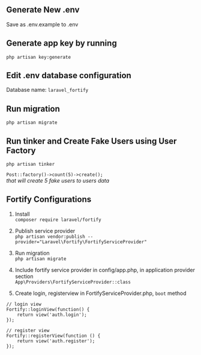 ## Generate New .env
Save as .env.example to .env

## Generate app key by running
`php artisan key:generate`

## Edit .env database configuration
Database name: `laravel_fortify`

## Run migration
`php artisan migrate`

## Run tinker and Create Fake Users using User Factory
`php artisan tinker`

`Post::factory()->count(5)->create();`<br/>
*that will create 5 fake users to users data*

## Fortify Configurations
1. Install<br/>
`composer require laravel/fortify`


2. Publish service provider<br>
`php artisan vendor:publish --provider="Laravel\Fortify\FortifyServiceProvider"`


3. Run migration<br>
`php artisan migrate`


4. Include fortify service provider in config/app.php, in application provider section<br>
`App\Providers\FortifyServiceProvider::class`
   

5. Create login, registerview in FortifyServiceProvider.php, `boot` method<br>
```
// login view
Fortify::loginView(function() {
    return view('auth.login');
});

// register view
Fortify::registerView(function () {
    return view('auth.register');
});
```
